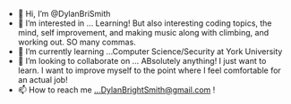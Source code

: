 - 👋 Hi, I’m @DylanBriSmith
- 👀 I’m interested in ... Learning! But also interesting coding topics, the mind, self improvement, and making music along with climbing, and working out.  SO many commas.
- 🌱 I’m currently learning ...Computer Science/Security at York University
- 💞️ I’m looking to collaborate on ... ABsolutely anything! I just want to learn.  I want to improve myself to the point where I feel comfortable for an actual job!
- 📫 How to reach me ...DylanBrightSmith@gmail.com !

<!---
DylanBriSmith/DylanBriSmith is a ✨ special ✨ repository because its `README.md` (this file) appears on your GitHub profile.
You can click the Preview link to take a look at your changes.
--->

